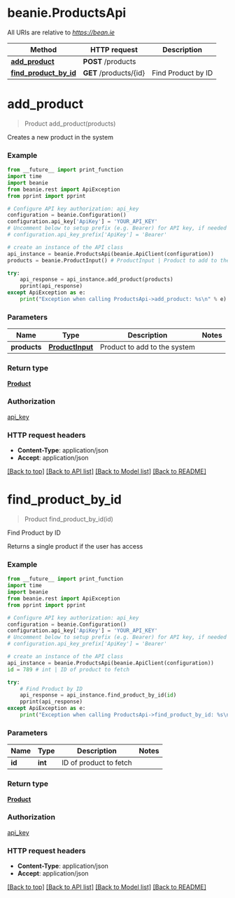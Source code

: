 # beanie.ProductsApi

All URIs are relative to *https://bean.ie*

Method | HTTP request | Description
------------- | ------------- | -------------
[**add_product**](ProductsApi.md#add_product) | **POST** /products | 
[**find_product_by_id**](ProductsApi.md#find_product_by_id) | **GET** /products/{id} | Find Product by ID


# **add_product**
> Product add_product(products)



Creates a new product in the system

### Example
```python
from __future__ import print_function
import time
import beanie
from beanie.rest import ApiException
from pprint import pprint

# Configure API key authorization: api_key
configuration = beanie.Configuration()
configuration.api_key['ApiKey'] = 'YOUR_API_KEY'
# Uncomment below to setup prefix (e.g. Bearer) for API key, if needed
# configuration.api_key_prefix['ApiKey'] = 'Bearer'

# create an instance of the API class
api_instance = beanie.ProductsApi(beanie.ApiClient(configuration))
products = beanie.ProductInput() # ProductInput | Product to add to the system

try:
    api_response = api_instance.add_product(products)
    pprint(api_response)
except ApiException as e:
    print("Exception when calling ProductsApi->add_product: %s\n" % e)
```

### Parameters

Name | Type | Description  | Notes
------------- | ------------- | ------------- | -------------
 **products** | [**ProductInput**](ProductInput.md)| Product to add to the system | 

### Return type

[**Product**](Product.md)

### Authorization

[api_key](../README.md#api_key)

### HTTP request headers

 - **Content-Type**: application/json
 - **Accept**: application/json

[[Back to top]](#) [[Back to API list]](../README.md#documentation-for-api-endpoints) [[Back to Model list]](../README.md#documentation-for-models) [[Back to README]](../README.md)

# **find_product_by_id**
> Product find_product_by_id(id)

Find Product by ID

Returns a single product if the user has access

### Example
```python
from __future__ import print_function
import time
import beanie
from beanie.rest import ApiException
from pprint import pprint

# Configure API key authorization: api_key
configuration = beanie.Configuration()
configuration.api_key['ApiKey'] = 'YOUR_API_KEY'
# Uncomment below to setup prefix (e.g. Bearer) for API key, if needed
# configuration.api_key_prefix['ApiKey'] = 'Bearer'

# create an instance of the API class
api_instance = beanie.ProductsApi(beanie.ApiClient(configuration))
id = 789 # int | ID of product to fetch

try:
    # Find Product by ID
    api_response = api_instance.find_product_by_id(id)
    pprint(api_response)
except ApiException as e:
    print("Exception when calling ProductsApi->find_product_by_id: %s\n" % e)
```

### Parameters

Name | Type | Description  | Notes
------------- | ------------- | ------------- | -------------
 **id** | **int**| ID of product to fetch | 

### Return type

[**Product**](Product.md)

### Authorization

[api_key](../README.md#api_key)

### HTTP request headers

 - **Content-Type**: application/json
 - **Accept**: application/json

[[Back to top]](#) [[Back to API list]](../README.md#documentation-for-api-endpoints) [[Back to Model list]](../README.md#documentation-for-models) [[Back to README]](../README.md)

